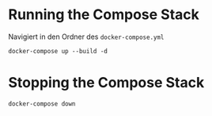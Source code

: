 # Running the Compose Stack

Navigiert in den Ordner des `docker-compose.yml`

`docker-compose up --build -d`

# Stopping the Compose Stack

`docker-compose down`